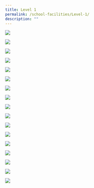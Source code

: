 ```yaml
---
title: Level 1
permalink: /school-facilities/Level-1/
description: ""
---
```

![](/images/School%20Facilities/Level%201/A1.png)

![](/images/School%20Facilities/Level%201/A2.png)

![](/images/School%20Facilities/Level%201/A3.png)

![](/images/School%20Facilities/Level%201/A4.png)

![](/images/School%20Facilities/Level%201/A5.png)

![](/images/School%20Facilities/Level%201/A6.png)

![](/images/School%20Facilities/Level%201/A7.png)

![](/images/School%20Facilities/Level%201/A8.png)

![](/images/School%20Facilities/Level%201/A9.png)

![](/images/School%20Facilities/Level%201/A10.png)

![](/images/School%20Facilities/Level%201/A11.png)

![](/images/School%20Facilities/Level%201/A12.png)

![](/images/School%20Facilities/Level%201/A13.png)

![](/images/School%20Facilities/Level%201/A14.png)

![](/images/School%20Facilities/Level%201/A15.png)

![](/images/School%20Facilities/Level%201/A16.png)

![](/images/School%20Facilities/Level%201/A17.png)